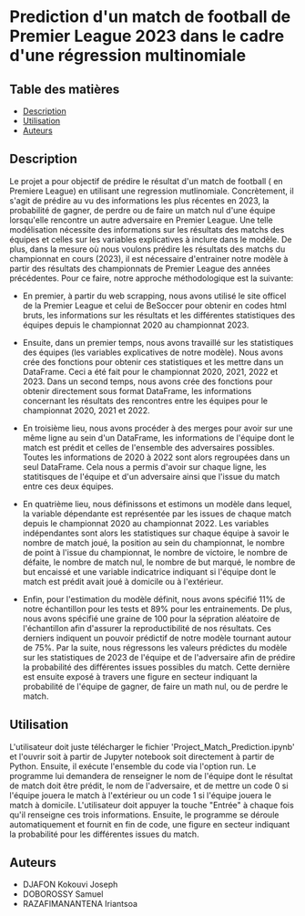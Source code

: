 # Prediction d'un match de football de Premier League 2023 dans le cadre d'une régression multinomiale
## Table des matières
* [Description](#Description)
* [Utilisation](#Utilisation) 
* [Auteurs](#Auteurs) 

## Description

Le projet a pour objectif de prédire le résultat d'un match de football ( en Premiere League) en utilisant une regression mutlinomiale. Concrètement, il s'agit de prédire au vu des informations les plus récentes en 2023, la probabilité de gagner, de perdre ou de faire un match nul d'une équipe lorsqu'elle rencontre un autre adversaire en Premier League. Une telle modélisation nécessite des informations sur les résultats des matchs des équipes et celles sur les variables explicatives à inclure dans le modèle. De plus, dans la mesure où nous voulons prédire les résultats des matchs du championnat en cours (2023), il est nécessaire d'entrainer notre modèle à partir des résultats des championnats de Premier League des années précédentes. Pour ce faire, notre approche méthodologique est la suivante:

   - En premier, à partir du web scrapping, nous avons utilisé le site officel de la Premier League et celui de BeSoccer pour obtenir en codes html bruts, les informations sur les résultats et les différentes statistiques des équipes depuis le championnat 2020 au championnat 2023.
    
   - Ensuite, dans un premier temps, nous avons travaillé sur les statistiques des équipes (les variables explicatives de notre modèle). Nous avons crée des fonctions pour obtenir ces statistiques et les mettre dans un DataFrame. Ceci a été fait pour le championnat 2020, 2021, 2022 et 2023. Dans un second temps, nous avons crée des fonctions pour obtenir directement sous format DataFrame, les informations concernant les résultats des rencontres entre les équipes pour le championnat 2020, 2021 et 2022. 
    
   - En troisième lieu, nous avons procéder à des merges pour avoir sur une même ligne au sein d'un DataFrame, les informations de l'équipe dont le match est prédit et celles de l'ensemble des adversaires possibles. Toutes les informations de 2020 à 2022 sont alors regroupées dans un seul DataFrame. Cela nous a permis d'avoir sur chaque ligne, les statitisques de l'équipe et d'un adversaire ainsi que l'issue du match entre ces deux équipes.
    
   - En quatrième lieu, nous définissons et estimons un modèle dans lequel, la variable dépendante est représentée par les issues de chaque match depuis le championnat 2020 au championnat 2022. Les variables indépendantes sont alors les statistiques sur chaque équipe à savoir le nombre de match joué, la position au sein du championnat, le nombre de point à l'issue du championnat, le nombre de victoire, le nombre de défaite, le nombre de match nul, le nombre de but marqué, le nombre de but encaissé et une variable indicatrice indiquant si l'équipe dont le match est prédit avait joué à domicile ou à l'extérieur.
    
   - Enfin, pour l'estimation du modèle définit, nous avons spécifié 11% de notre échantillon pour les tests et 89% pour les entrainements. De plus, nous avons spécifié une graine de 100 pour la sépration aléatoire de l'échantillon afin d'assurer la reproductibilité de nos résultats. Ces derniers indiquent un pouvoir prédictif de notre modèle tournant autour de 75%. Par la suite, nous régressons les valeurs prédictes du modèle sur les statistiques de 2023 de l'équipe et de l'adversaire afin de prédire la probabilité des différentes issues possibles du match. Cette dernière est ensuite exposé à travers une figure en secteur indiquant la probabilité de l'équipe de gagner, de faire un math nul, ou de perdre le match.
    

## Utilisation

L'utilisateur doit juste télécharger le fichier 'Project_Match_Prediction.ipynb' et l'ouvrir soit à partir de Jupyter notebook soit directement à partir de Python.
Ensuite, il exécute l'ensemble du code via l'option run. Le programme lui demandera de renseigner le nom de l'équipe dont le résultat de match doit être prédit, le nom de l'adversaire, et de mettre un code 0 si l'équipe jouera le match à l'extérieur ou un code 1 si l'équipe jouera le match à domicile. L'utilisateur doit appuyer la touche "Entrée" à chaque fois qu'il renseigne ces trois informations. Ensuite, le programme se déroule automatiquement et fournit en fin de code, une figure en secteur indiquant la probabilité pour les différentes issues du match. 


## Auteurs

* DJAFON Kokouvi Joseph
* DOBOROSSY Samuel
* RAZAFIMANANTENA Iriantsoa
